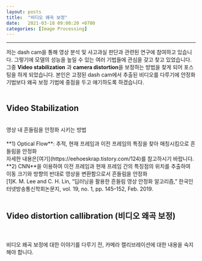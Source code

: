 ```yaml
---
layout: posts
title:  "비디오 왜곡 보정"
date:   2021-03-18 09:00:20 +0700
categories: [Image Processing]
---
```

<link rel = "stylesheet" href ="/static/css/bootstrap.min.css">

--------------------------

저는 dash cam을 통해 영상 분석 및 사고과실 판단과 관련된 연구에 참여하고 있습니다. 그렇기에 모델의 성능을 높일 수 있는 여러 기법들에 관심을 갖고 찾고 있었습니다. 그중 **Video stabilization** 과 
**camera distortion**을 보정하는 방법을 찾게 되어 포스팅을 하게 되었습니다. 본인은 고정된 dash cam에서 추출된 비디오를 다루기에 안정화 기법보다 왜곡 보정 기법에 중점을 두고 얘기하도록 하겠습니다.
<br/>
<br/>
## Video Stabilization
<br/>
영상 내 흔들림을 안정화 시키는 방법
<br/><br/>
**1) Optical Flow**: 추적, 현재 프레임과 이전 프레임의 특징을 찾아 매칭시킴으로 흔들림을 안정화
<br/> 자세한 내용은[여기](https://eehoeskrap.tistory.com/124)를 참고하시기 바랍니다.<br/>
**2) CNN**을 이용하여 이전 프레임과 현재 프레임 간의 특징점의 위치를 추출하여 이동 크기와 방향의 반대로 영상을 변환함으로서 흔들림을 안정화
<br/>[1]K. M. Lee and C. H. Lin, “딥러닝을 활용한 흔들림 영상 안정화 알고리즘,” 한국인터넷방송통신학회논문지, vol. 19, no. 1, pp. 145–152, Feb. 2019.
<br/><br/>

## Video distortion callibration (비디오 왜곡 보정)
<br/><br/>
비디오 왜곡 보정에 대한 이야기를 다루기 전, 카메라 캘리브레이션에 대한 내용을 숙지해야 합니다.
